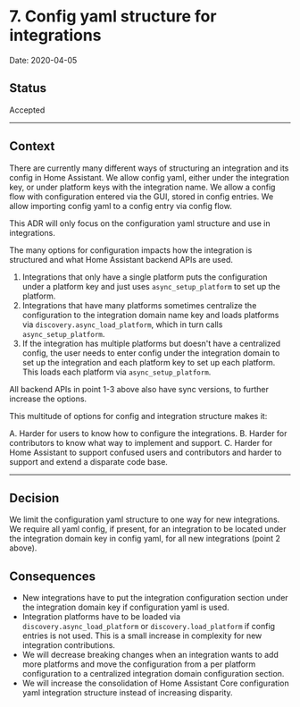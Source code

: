 # 7. Config yaml structure for integrations

Date: 2020-04-05

## Status

Accepted

---

## Context

There are currently many different ways of structuring an integration and its config in Home Assistant. We allow config yaml, either under the integration key, or under platform keys with the integration name. We allow a config flow with configuration entered via the GUI, stored in config entries. We allow importing config yaml to a config entry via config flow.

This ADR will only focus on the configuration yaml structure and use in integrations.

The many options for configuration impacts how the integration is structured and what Home Assistant backend APIs are used.

1. Integrations that only have a single platform puts the configuration under a platform key and just uses `async_setup_platform` to set up the platform.
2. Integrations that have many platforms sometimes centralize the configuration to the integration domain name key and loads platforms via `discovery.async_load_platform`, which in turn calls `async_setup_platform`.
3. If the integration has multiple platforms but doesn't have a centralized config, the user needs to enter config under the integration domain to set up the integration and each platform key to set up each platform. This loads each platform via `async_setup_platform`.

All backend APIs in point 1-3 above also have sync versions, to further increase the options.

This multitude of options for config and integration structure makes it:

A. Harder for users to know how to configure the integrations.
B. Harder for contributors to know what way to implement and support.
C. Harder for Home Assistant to support confused users and contributors and harder to support and extend a disparate code base.

---

## Decision

We limit the configuration yaml structure to one way for new integrations. We require all yaml config, if present, for an integration to be located under the integration domain key in config yaml, for all new integrations (point 2 above).

## Consequences

- New integrations have to put the integration configuration section under the integration domain key if configuration yaml is used.
- Integration platforms have to be loaded via `discovery.async_load_platform` or `discovery.load_platform` if config entries is not used. This is a small increase in complexity for new integration contributions.
- We will decrease breaking changes when an integration wants to add more platforms and move the configuration from a per platform configuration to a centralized integration domain configuration section.
- We will increase the consolidation of Home Assistant Core configuration yaml integration structure instead of increasing disparity.
